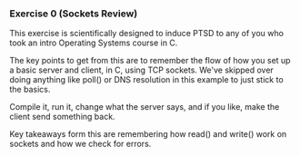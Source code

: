 
### Exercise 0 (Sockets Review)

This exercise is scientifically designed to induce PTSD to any of you who took an intro Operating Systems course in C.

The key points to get from this are to remember the flow of how you set up a basic server and client, in C, using TCP sockets. We've skipped over doing anything like poll() or DNS resolution in this example to just stick to the basics.

Compile it, run it, change what the server says, and if you like, make the client send something back.

Key takeaways form this are remembering how read() and write() work on sockets and how we check for
errors. 

